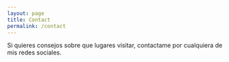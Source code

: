 ```yaml
---
layout: page
title: Contact
permalink: /contact
---
```


Si quieres consejos sobre que lugares visitar, contactame por cualquiera de mis redes sociales.

